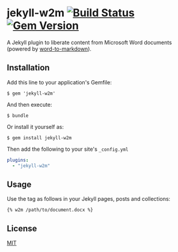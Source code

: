 # jekyll-w2m [![Build Status](https://travis-ci.org/kacperduras/jekyll-w2m.svg?branch=master)](https://travis-ci.org/kacperduras/jekyll-w2m) [![Gem Version](https://badge.fury.io/rb/jekyll-w2m.svg)](https://badge.fury.io/rb/jekyll-w2m)

A Jekyll plugin to liberate content from Microsoft Word documents (powered by [word-to-markdown](https://github.com/benbalter/word-to-markdown)).

## Installation

Add this line to your application's Gemfile:
```
$ gem 'jekyll-w2m'
```

And then execute:
```
$ bundle
```

Or install it yourself as:
```
$ gem install jekyll-w2m
```

Then add the following to your site's `_config.yml`
```yaml
plugins:
  - "jekyll-w2m"
```

## Usage
Use the tag as follows in your Jekyll pages, posts and collections:
```
{% w2m /path/to/document.docx %}
```

## License
[MIT](LICENSE)
